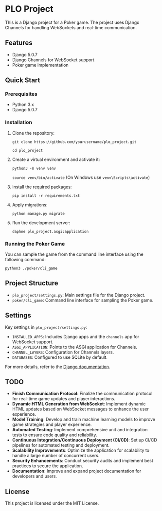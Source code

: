 # PLO Project

This is a Django project for a Poker game. The project uses Django Channels for handling WebSockets and real-time communication.

## Features

- Django 5.0.7
- Django Channels for WebSocket support
- Poker game implementation

## Quick Start

### Prerequisites

- Python 3.x
- Django 5.0.7

### Installation

1. Clone the repository:

    `git clone https://github.com/yourusername/plo_project.git`
    
    `cd plo_project`

2. Create a virtual environment and activate it:

    `python3 -m venv venv`
    
    `source venv/bin/activate`  (On Windows use `venv\Scripts\activate`)

3. Install the required packages:

    `pip install -r requirements.txt`

4. Apply migrations:

    `python manage.py migrate`

5. Run the development server:

    `daphne plo_project.asgi:application`

### Running the Poker Game

You can sample the game from the command line interface using the following command:

`python3 ./poker/cli_game`

## Project Structure

- `plo_project/settings.py`: Main settings file for the Django project.
- `poker/cli_game`: Command line interface for sampling the Poker game.

## Settings

Key settings in `plo_project/settings.py`:

- `INSTALLED_APPS`: Includes Django apps and the `channels` app for WebSocket support.
- `ASGI_APPLICATION`: Points to the ASGI application for Channels.
- `CHANNEL_LAYERS`: Configuration for Channels layers.
- `DATABASES`: Configured to use SQLite by default.

For more details, refer to the [Django documentation](https://docs.djangoproject.com/en/5.0/).

## TODO

- **Finish Communication Protocol**: Finalize the communication protocol for real-time game updates and player interactions.
- **Dynamic HTML Generation from WebSocket**: Implement dynamic HTML updates based on WebSocket messages to enhance the user experience.
- **Model Training**: Develop and train machine learning models to improve game strategies and player experience.
- **Automated Testing**: Implement comprehensive unit and integration tests to ensure code quality and reliability.
- **Continuous Integration/Continuous Deployment (CI/CD)**: Set up CI/CD pipelines for automated testing and deployment.
- **Scalability Improvements**: Optimize the application for scalability to handle a large number of concurrent users.
- **Security Enhancements**: Conduct security audits and implement best practices to secure the application.
- **Documentation**: Improve and expand project documentation for developers and users.


## License

This project is licensed under the MIT License.
